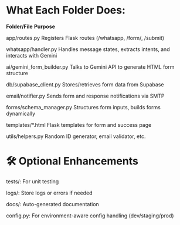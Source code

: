 




# **What Each Folder Does:**

**Folder/File**	                   **Purpose**

app/routes.py	              Registers Flask routes (/whatsapp, /form/<id>, /submit)

whatsapp/handler.py	          Handles message states, extracts intents, and interacts with Gemini

ai/gemini_form_builder.py	  Talks to Gemini API to generate HTML form structure

db/supabase_client.py	      Stores/retrieves form data from Supabase

email/notifier.py	          Sends form and response notifications via SMTP

forms/schema_manager.py	      Structures form inputs, builds forms dynamically

templates/*.html	          Flask templates for form and success page

utils/helpers.py	          Random ID generator, email validator, etc.

# **🛠 Optional Enhancements**
tests/: For unit testing

logs/: Store logs or errors if needed

docs/: Auto-generated documentation

config.py: For environment-aware config handling (dev/staging/prod)

